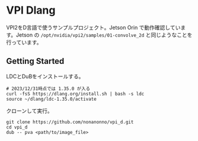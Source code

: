 # VPI Dlang

VPI2をD言語で使うサンプルプロジェクト。Jetson Orin で動作確認しています。Jetson の `/opt/nvidia/vpi2/samples/01-convolve_2d` と同じようなことを行っています。

## Getting Started

LDCとDuBをインストールする。

```shell
# 2023/12/31時点では 1.35.0 が入る
curl -fsS https://dlang.org/install.sh | bash -s ldc
source ~/dlang/ldc-1.35.0/activate
```

クローンして実行。

```shell
git clone https://github.com/nonanonno/vpi_d.git
cd vpi_d
dub -- pva <path/to/image_file>
```
